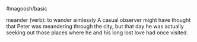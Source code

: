#magoosh/basic

meander (verb): to wander aimlessly 
A casual observer might have thought that Peter was meandering through the city, but that day he was 
actually seeking out those places where he and his long lost love had once visited. 

